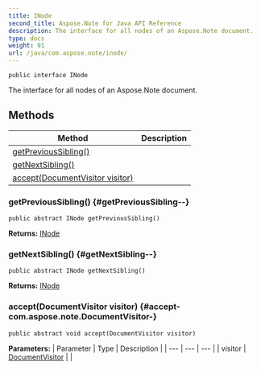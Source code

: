```yaml
---
title: INode
second_title: Aspose.Note for Java API Reference
description: The interface for all nodes of an Aspose.Note document.
type: docs
weight: 91
url: /java/com.aspose.note/inode/
---
```

```
public interface INode
```

The interface for all nodes of an Aspose.Note document.
## Methods

| Method | Description |
| --- | --- |
| [getPreviousSibling()](#getPreviousSibling--) |  |
| [getNextSibling()](#getNextSibling--) |  |
| [accept(DocumentVisitor visitor)](#accept-com.aspose.note.DocumentVisitor-) |  |
### getPreviousSibling() {#getPreviousSibling--}
```
public abstract INode getPreviousSibling()
```




**Returns:**
[INode](../../com.aspose.note/inode)
### getNextSibling() {#getNextSibling--}
```
public abstract INode getNextSibling()
```




**Returns:**
[INode](../../com.aspose.note/inode)
### accept(DocumentVisitor visitor) {#accept-com.aspose.note.DocumentVisitor-}
```
public abstract void accept(DocumentVisitor visitor)
```




**Parameters:**
| Parameter | Type | Description |
| --- | --- | --- |
| visitor | [DocumentVisitor](../../com.aspose.note/documentvisitor) |  |

